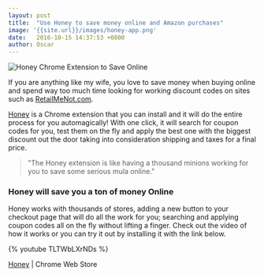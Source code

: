 ```yaml
---
layout: post
title:  "Use Honey to save money online and Amazon purchases"
image: '{{site.url}}/images/honey-app.png'
date:   2016-10-15 14:37:53 +0800
author: Oscar
---
```


![Honey Chrome Extension to Save Online]({{site.url}}/images/honey-app.png)

If you are anything like my wife, you love to save money when buying online and spend way too much time looking for working discount codes on sites such as [RetailMeNot.com](http://Retailmenot.com).

[Honey](http://joinhoney.com/ref/k4aohl) is a Chrome extension that you can install and it will do the entire process for you automagically! With one click, it will search for coupon codes for you, test them on the fly and apply the best one with the biggest discount out the door taking into consideration shipping and taxes for a final price.

> "The Honey extension is like having a thousand minions working for you to save some serious mula online."

<!--more-->

### Honey will save you a ton of money Online

Honey works with thousands of stores, adding a new button to your checkout page that will do all the work for you; searching and applying coupon codes all on the fly without lifting a finger. Check out the video of how it works or you can try it out by installing it with the link below.

<div class='video-wrapper'>{% youtube TLTWbLXrNDs %}</div>

[Honey](https://chrome.google.com/webstore/detail/honey/bmnlcjabgnpnenekpadlanbbkooimhnj?hl=en-US) | Chrome Web Store
